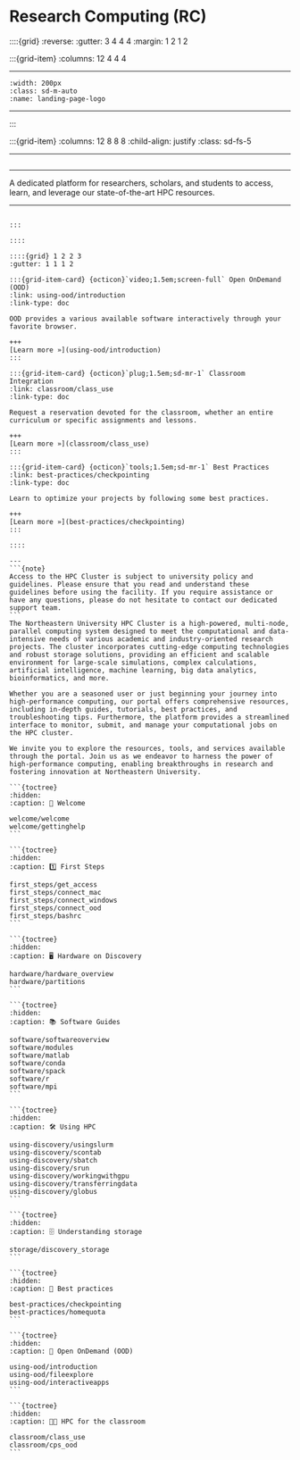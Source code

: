 <!--#  NEU's HPC Docs-->

# Research Computing (RC)

::::{grid}
:reverse:
:gutter: 3 4 4 4
:margin: 1 2 1 2

:::{grid-item}
:columns: 12 4 4 4

---
```{image}
:width: 200px
:class: sd-m-auto
:name: landing-page-logo
```
---

:::

:::{grid-item}
:columns: 12 8 8 8
:child-align: justify
:class: sd-fs-5

---
```{rubric}

```
---
A dedicated platform for researchers, scholars, and students to access, learn, and leverage our state-of-the-art HPC resources.

---
````{div}

:::

::::

::::{grid} 1 2 2 3
:gutter: 1 1 1 2

:::{grid-item-card} {octicon}`video;1.5em;screen-full` Open OnDemand (OOD)
:link: using-ood/introduction
:link-type: doc

OOD provides a various available software interactively through your favorite browser.

+++
[Learn more »](using-ood/introduction)
:::

:::{grid-item-card} {octicon}`plug;1.5em;sd-mr-1` Classroom Integration
:link: classroom/class_use
:link-type: doc

Request a reservation devoted for the classroom, whether an entire curriculum or specific assignments and lessons.

+++
[Learn more »](classroom/class_use)
:::

:::{grid-item-card} {octicon}`tools;1.5em;sd-mr-1` Best Practices
:link: best-practices/checkpointing
:link-type: doc

Learn to optimize your projects by following some best practices.

+++
[Learn more »](best-practices/checkpointing)
:::

::::

---
```{note}
Access to the HPC Cluster is subject to university policy and guidelines. Please ensure that you read and understand these guidelines before using the facility. If you require assistance or have any questions, please do not hesitate to contact our dedicated support team.
```
The Northeastern University HPC Cluster is a high-powered, multi-node, parallel computing system designed to meet the computational and data-intensive needs of various academic and industry-oriented research projects. The cluster incorporates cutting-edge computing technologies and robust storage solutions, providing an efficient and scalable environment for large-scale simulations, complex calculations, artificial intelligence, machine learning, big data analytics, bioinformatics, and more.

Whether you are a seasoned user or just beginning your journey into high-performance computing, our portal offers comprehensive resources, including in-depth guides, tutorials, best practices, and troubleshooting tips. Furthermore, the platform provides a streamlined interface to monitor, submit, and manage your computational jobs on the HPC cluster.

We invite you to explore the resources, tools, and services available through the portal. Join us as we endeavor to harness the power of high-performance computing, enabling breakthroughs in research and fostering innovation at Northeastern University.

```{toctree}
:hidden:
:caption: 👋 Welcome

welcome/welcome
welcome/gettinghelp
```

```{toctree}
:hidden:
:caption: 1️⃣ First Steps

first_steps/get_access
first_steps/connect_mac
first_steps/connect_windows
first_steps/connect_ood
first_steps/bashrc
```

```{toctree}
:hidden:
:caption: 🖥️ Hardware on Discovery

hardware/hardware_overview
hardware/partitions
```

```{toctree}
:hidden:
:caption: 📚 Software Guides

software/softwareoverview
software/modules
software/matlab
software/conda
software/spack
software/r
software/mpi
```

```{toctree}
:hidden:
:caption: 🛠 Using HPC

using-discovery/usingslurm
using-discovery/scontab
using-discovery/sbatch
using-discovery/srun
using-discovery/workingwithgpu
using-discovery/transferringdata
using-discovery/globus
```

```{toctree}
:hidden:
:caption: 🗄 Understanding storage

storage/discovery_storage
```

```{toctree}
:hidden:
:caption: 🚀 Best practices

best-practices/checkpointing
best-practices/homequota
```

```{toctree}
:hidden:
:caption: 📲 Open OnDemand (OOD)

using-ood/introduction
using-ood/fileexplore
using-ood/interactiveapps
```

```{toctree}
:hidden:
:caption: 🧑‍🏫 HPC for the classroom

classroom/class_use
classroom/cps_ood
```
